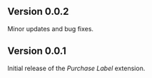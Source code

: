## Version 0.0.2

Minor updates and bug fixes.
## Version 0.0.1

Initial release of the _Purchase Label_ extension.